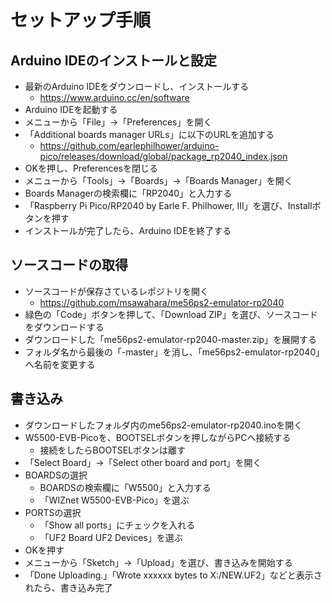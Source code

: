 # セットアップ手順

## Arduino IDEのインストールと設定
- 最新のArduino IDEをダウンロードし、インストールする
  - https://www.arduino.cc/en/software
- Arduino IDEを起動する
- メニューから「File」→「Preferences」を開く
- 「Additional boards manager URLs」に以下のURLを追加する
  - https://github.com/earlephilhower/arduino-pico/releases/download/global/package_rp2040_index.json
- OKを押し、Preferencesを閉じる
- メニューから「Tools」→「Boards」→「Boards Manager」を開く
- Boards Managerの検索欄に「RP2040」と入力する
- 「Raspberry Pi Pico/RP2040 by Earle F. Philhower, III」を選び、Installボタンを押す
- インストールが完了したら、Arduino IDEを終了する

## ソースコードの取得
- ソースコードが保存さているレポジトリを開く
  - https://github.com/msawahara/me56ps2-emulator-rp2040
- 緑色の「Code」ボタンを押して、「Download ZIP」を選び、ソースコードをダウンロードする
- ダウンロードした「me56ps2-emulator-rp2040-master.zip」を展開する
- フォルダ名から最後の「-master」を消し、「me56ps2-emulator-rp2040」へ名前を変更する

## 書き込み
- ダウンロードしたフォルダ内のme56ps2-emulator-rp2040.inoを開く
- W5500-EVB-Picoを、BOOTSELボタンを押しながらPCへ接続する
  - 接続をしたらBOOTSELボタンは離す
- 「Select Board」→「Select other board and port」を開く
- BOARDSの選択
  - BOARDSの検索欄に「W5500」と入力する
  - 「WIZnet W5500-EVB-Pico」を選ぶ
- PORTSの選択
  - 「Show all ports」にチェックを入れる
  - 「UF2 Board UF2 Devices」を選ぶ
- OKを押す
- メニューから「Sketch」→「Upload」を選び、書き込みを開始する
- 「Done Uploading.」「Wrote xxxxxx bytes to X:/NEW.UF2」などと表示されたら、書き込み完了
